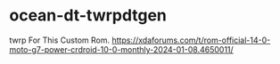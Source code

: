 # ocean-dt-twrpdtgen
twrp For This Custom Rom.
https://xdaforums.com/t/rom-official-14-0-moto-g7-power-crdroid-10-0-monthly-2024-01-08.4650011/
